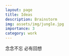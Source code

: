 ```yaml
---
layout: page
title: Ideas
description: Brainstorm
img: assets/img/jungle.jpg
importance: 3
category: work
---
```


念念不忘 必有回想
